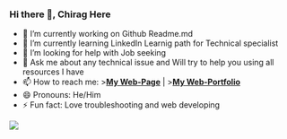 ### Hi there 👋, Chirag Here


- 🔭 I’m currently working on Github Readme.md
- 🌱 I’m currently learning LinkedIn Learnig path for Technical specialist <!-- - 👯 I’m looking to collaborate on ... -->
- 🤔 I’m looking for help with Job seeking
- 💬 Ask me about any technical issue and Will try to help you using all resources I have
- 📫 How to reach me: >**[My Web-Page](www.chiragbaranda.com)** | >**[My Web-Portfolio](https://chiragmb96.github.io/Web-Portfolio/)**
- 😄 Pronouns: He/Him
- ⚡ Fun fact: Love troubleshooting and web developing

<img src="https://github-readme-stats.vercel.app/api?username=chiragmb96&&show_icons=true&title_color=ffffff&icon_color=bb2acf&text_color=daf7dc&bg_color=151515">
